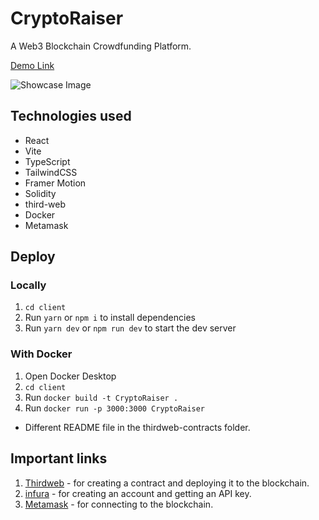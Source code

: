 # CryptoRaiser
 A Web3 Blockchain Crowdfunding Platform.

 [Demo Link]()
 
 ![Showcase Image]()

## Technologies used
* React
* Vite
* TypeScript
* TailwindCSS
* Framer Motion
* Solidity
* third-web
* Docker
* Metamask

## Deploy

### Locally
1. `cd client`
2. Run `yarn` or `npm i` to install dependencies
3. Run `yarn dev` or `npm run dev` to start the dev server

### With Docker
1. Open Docker Desktop
2. `cd client`
3. Run `docker build -t CryptoRaiser .`
4. Run `docker run -p 3000:3000 CryptoRaiser`

* Different README file in the thirdweb-contracts folder.

## Important links

1. [Thirdweb](https://thirdweb.com/) - for creating a contract and deploying it to the blockchain.
2. [infura](https://app.infura.io/) - for creating an account and getting an API key.
3. [Metamask](https://metamask.io/) - for connecting to the blockchain.